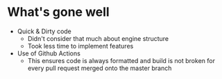 # What's gone well
- Quick & Dirty code
  - Didn't consider that much about engine structure
  - Took less time to implement features
- Use of Github Actions
  - This ensures code is always formatted and build is not broken for every pull request merged onto the master branch
